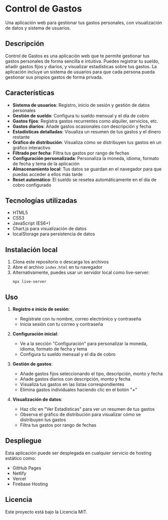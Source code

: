 # Control de Gastos

Una aplicación web para gestionar tus gastos personales, con visualización de datos y sistema de usuarios.

## Descripción

Control de Gastos es una aplicación web que te permite gestionar tus gastos personales de forma sencilla e intuitiva. Puedes registrar tu sueldo, añadir gastos fijos y diarios, y visualizar estadísticas sobre tus gastos. La aplicación incluye un sistema de usuarios para que cada persona pueda gestionar sus propios gastos de forma privada.

## Características

- **Sistema de usuarios**: Registro, inicio de sesión y gestión de datos personales
- **Gestión de sueldo**: Configura tu sueldo mensual y el día de cobro
- **Gastos fijos**: Registra gastos recurrentes como alquiler, servicios, etc.
- **Gastos diarios**: Añade gastos ocasionales con descripción y fecha
- **Estadísticas detalladas**: Visualiza un resumen de tus gastos y el dinero restante
- **Gráfico de distribución**: Visualiza cómo se distribuyen tus gastos en un gráfico interactivo
- **Filtrado por fecha**: Filtra tus gastos por rango de fechas
- **Configuración personalizada**: Personaliza la moneda, idioma, formato de fecha y tema de la aplicación
- **Almacenamiento local**: Tus datos se guardan en el navegador para que puedas acceder a ellos más tarde
- **Reset automático**: El sueldo se resetea automáticamente en el día de cobro configurado

## Tecnologías utilizadas

- HTML5
- CSS3
- JavaScript (ES6+)
- Chart.js para visualización de datos
- localStorage para persistencia de datos

## Instalación local

1. Clona este repositorio o descarga los archivos
2. Abre el archivo `index.html` en tu navegador
3. Alternativamente, puedes usar un servidor local como live-server:
   ```
   npx live-server
   ```

## Uso

1. **Registro e inicio de sesión**:
   - Regístrate con tu nombre, correo electrónico y contraseña
   - Inicia sesión con tu correo y contraseña

2. **Configuración inicial**:
   - Ve a la sección "Configuración" para personalizar la moneda, idioma, formato de fecha y tema
   - Configura tu sueldo mensual y el día de cobro

3. **Gestión de gastos**:
   - Añade gastos fijos seleccionando el tipo, descripción, monto y fecha
   - Añade gastos diarios con descripción, monto y fecha
   - Visualiza tus gastos en las listas correspondientes
   - Elimina gastos individuales haciendo clic en el botón "×"

4. **Visualización de datos**:
   - Haz clic en "Ver Estadísticas" para ver un resumen de tus gastos
   - Observa el gráfico de distribución para visualizar cómo se distribuyen tus gastos
   - Filtra tus gastos por rango de fechas

## Despliegue

Esta aplicación puede ser desplegada en cualquier servicio de hosting estático como:

- GitHub Pages
- Netlify
- Vercel
- Firebase Hosting

## Licencia

Este proyecto está bajo la Licencia MIT. 